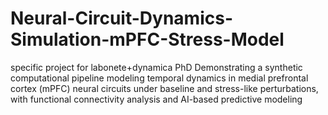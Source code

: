 # Neural-Circuit-Dynamics-Simulation-mPFC-Stress-Model
specific project for labonete+dynamica PhD 
Demonstrating a synthetic computational pipeline modeling temporal dynamics in medial prefrontal cortex (mPFC) neural circuits under baseline and stress-like perturbations, with functional connectivity analysis and AI-based predictive modeling
